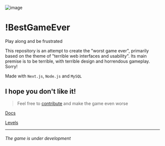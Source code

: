 ![image](https://github.com/geraldohomero/WorstGameEver/assets/70844369/2a85688f-a47e-483d-9934-04a43f8f0d6b)

# !BestGameEver
Play along and be frustrated

This repository is an attempt to create the "worst game ever", primarily based on the theme of "terrible web interfaces and usability". Its main premise is to be terrible, with terrible design and horrendous gameplay. Sorry!

Made with `Next.js`, `Node.js` and `MySQL`

## I hope you don't like it!

>Feel free to [contribute](./CONTRIBUTING.md) and make the game even worse

[Docs](./docs/README.md)

[Levels](./docs/Levels/README.md)

---

###### The game is under development
